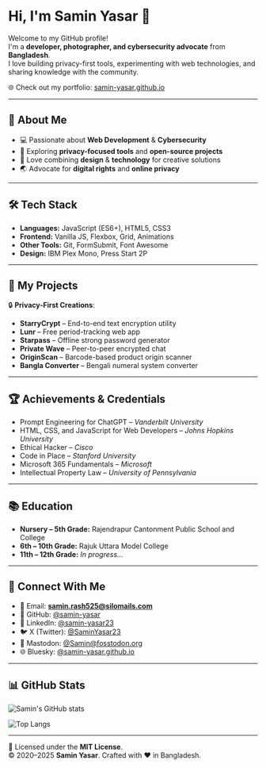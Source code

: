 # Hi, I'm Samin Yasar 👋

Welcome to my GitHub profile!  
I'm a **developer, photographer, and cybersecurity advocate** from **Bangladesh**.  
I love building privacy-first tools, experimenting with web technologies, and sharing knowledge with the community.  

🌐 Check out my portfolio: [samin-yasar.github.io](https://samin-yasar.github.io)

---

## 🚀 About Me
- 💻 Passionate about **Web Development** & **Cybersecurity**  
- 🌱 Exploring **privacy-focused tools** and **open-source projects**  
- 🎨 Love combining **design** & **technology** for creative solutions  
- 🌏 Advocate for **digital rights** and **online privacy**  

---

## 🛠️ Tech Stack
- **Languages:** JavaScript (ES6+), HTML5, CSS3  
- **Frontend:** Vanilla JS, Flexbox, Grid, Animations  
- **Other Tools:** Git, FormSubmit, Font Awesome  
- **Design:** IBM Plex Mono, Press Start 2P  

---

## 🌟 My Projects
🔒 **Privacy-First Creations**:
- **StarryCrypt** – End-to-end text encryption utility  
- **Lunr** – Free period-tracking web app  
- **Starpass** – Offline strong password generator  
- **Private Wave** – Peer-to-peer encrypted chat  
- **OriginScan** – Barcode-based product origin scanner  
- **Bangla Converter** – Bengali numeral system converter  

---

## 🏆 Achievements & Credentials
- Prompt Engineering for ChatGPT – *Vanderbilt University*  
- HTML, CSS, and JavaScript for Web Developers – *Johns Hopkins University*  
- Ethical Hacker – *Cisco*  
- Code in Place – *Stanford University*  
- Microsoft 365 Fundamentals – *Microsoft*  
- Intellectual Property Law – *University of Pennsylvania*  

---

## 📚 Education
- **Nursery – 5th Grade:** Rajendrapur Cantonment Public School and College  
- **6th – 10th Grade:** Rajuk Uttara Model College  
- **11th – 12th Grade:** *In progress...*  

---

## 🤝 Connect With Me
- 📧 Email: **samin.rash525@silomails.com**  
- 🐙 GitHub: [@samin-yasar](https://github.com/samin-yasar)  
- 💼 LinkedIn: [@samin-yasar23](https://linkedin.com/in/samin-yasar23)  
- 🐦 X (Twitter): [@SaminYasar23](https://twitter.com/SaminYasar23)  
- 🐘 Mastodon: [@Samin@fosstodon.org](https://fosstodon.org/@Samin)  
- 🌐 Bluesky: [@samin-yasar.github.io](https://bsky.app/profile/samin-yasar.github.io)  

---

## 📊 GitHub Stats
![Samin's GitHub stats](https://github-readme-stats.vercel.app/api?username=samin-yasar&show_icons=true&theme=radical)  

![Top Langs](https://github-readme-stats.vercel.app/api/top-langs/?username=samin-yasar&layout=compact&theme=radical)

---

📜 Licensed under the **MIT License**.  
© 2020–2025 **Samin Yasar**. Crafted with ❤️ in Bangladesh.
